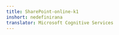 ```yaml
---
title: SharePoint-online-k1
inshort: nedefinirana
translator: Microsoft Cognitive Services
---
```




